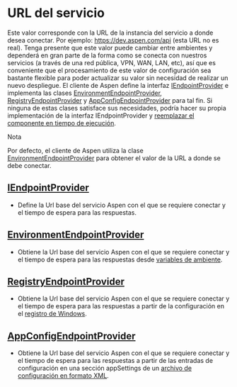 # URL del servicio

Este valor corresponde con la URL de la instancia del servicio a donde desea conectar. Por ejemplo: https://dev.aspen.com/api (esta URL no es real). Tenga presente que este valor puede cambiar entre ambientes y dependerá en gran parte de la forma como se conecta con nuestros servicios (a través de una red pública, VPN, WAN, LAN, etc), así que es conveniente que el procesamiento de este valor de configuración sea bastante flexible para poder actualizar su valor sin necesidad de realizar un nuevo despliegue. El cliente de Aspen define la interfaz [IEndpointProvider](IEndpointProvider.md) e implementa las clases [EnvironmentEndpointProvider](EnvironmentEndpointProvider.md),  [RegistryEndpointProvider](RegistryEndpointProvider.md) y [AppConfigEndpointProvider](AppConfigEndpointProvider.md) para tal fin. Si ninguna de estas clases satisface sus necesidades, podría hacer su propia implementación de la interfaz IEndpointProvider y [reemplazar el componente en tiempo de ejecución](ServiceLocator.md).

<div class="admonition info">
   <p class="first admonition-title">Nota</p>
   <p class="last">Por defecto, el cliente de Aspen utiliza la clase <a href="../EnvironmentEndpointProvider">EnvironmentEndpointProvider</a> para obtener el valor de la URL a donde se debe conectar.</p>
</div>

## [IEndpointProvider](IEndpointProvider.md)
 
 - Define la Url base del servicio Aspen con el que se requiere conectar y el tiempo de espera para las respuestas.

## [EnvironmentEndpointProvider](EnvironmentEndpointProvider.md)

- Obtiene la Url base del servicio Aspen con el que se requiere conectar y el tiempo de espera para las respuestas desde [variables de ambiente](https://docs.microsoft.com/en-us/dotnet/api/system.environment).

## [RegistryEndpointProvider](RegistryEndpointProvider.md)

- Obtiene la Url base del servicio Aspen con el que se requiere conectar y el tiempo de espera para las respuestas a partir de la configuración en el [registro de Windows](https://docs.microsoft.com/en-us/dotnet/api/microsoft.win32.registry).

## [AppConfigEndpointProvider](AppConfigEndpointProvider.md)

- Obtiene la Url base del servicio Aspen con el que se requiere conectar y el tiempo de espera para las respuestas a partir de las entradas de configuración en una sección appSettings de un [archivo de configuración en formato XML](https://docs.microsoft.com/en-us/dotnet/framework/configure-apps/index).

